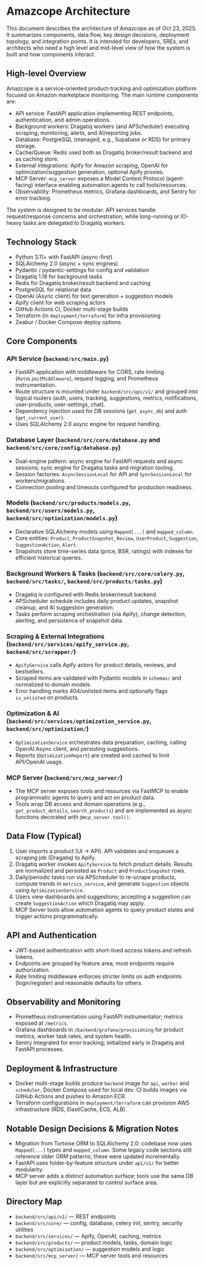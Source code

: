 # Amazcope Architecture

This document describes the architecture of Amazcope as of Oct 23, 2025. It summarizes components, data flow, key design decisions, deployment topology, and integration points. It is intended for developers, SREs, and architects who need a high level and mid-level view of how the system is built and how components interact.

## High-level Overview

Amazcope is a service-oriented product-tracking and optimization platform focused on Amazon marketplace monitoring. The main runtime components are:

- API service: FastAPI application implementing REST endpoints, authentication, and admin operations.
- Background workers: Dragatiq workers (and APScheduler) executing scraping, monitoring, alerts, and AI/reporting jobs.
- Database: PostgreSQL (managed, e.g., Supabase or RDS) for primary storage.
- Cache/Queue: Redis used both as Dragatiq broker/result backend and as caching store.
- External integrations: Apify for Amazon scraping, OpenAI for optimization/suggestion generation, optional Apify proxies.
- MCP Server: `mcp_server` exposes a Model Context Protocol (agent-facing) interface enabling automation agents to call tools/resources.
- Observability: Prometheus metrics, Grafana dashboards, and Sentry for error tracking.

The system is designed to be modular: API services handle request/response concerns and orchestration, while long-running or IO-heavy tasks are delegated to Dragatiq workers.

## Technology Stack

- Python 3.11+ with FastAPI (async-first)
- SQLAlchemy 2.0 (async + sync engines)
- Pydantic / pydantic-settings for config and validation
- Dragatiq 1.18 for background tasks
- Redis for Dragatiq broker/result backend and caching
- PostgreSQL for relational data
- OpenAI (Async client) for text generation + suggestion models
- Apify client for web scraping actors
- GitHub Actions CI, Docker multi-stage builds
- Terraform (in `deployment/terraform`) for infra provisioning
- Zeabur / Docker Compose deploy options

## Core Components

### API Service (`backend/src/main.py`)
- FastAPI application with middleware for CORS, rate limiting (`RateLimitMiddleware`), request logging, and Prometheus instrumentation.
- Route structure is mounted under `backend/src/api/v1/` and grouped into logical routers (auth, users, tracking, suggestions, metrics, notifications, user-products, user-settings, chat).
- Dependency injection used for DB sessions (`get_async_db`) and auth (`get_current_user`).
- Uses SQLAlchemy 2.0 async engine for request handling.

### Database Layer (`backend/src/core/database.py` and `backend/src/core/config/database.py`)
- Dual-engine pattern: async engine for FastAPI requests and async sessions; sync engine for Dragatiq tasks and migration tooling.
- Session factories: `AsyncSessionLocal` for API and `SyncSessionLocal` for workers/migrations.
- Connection pooling and timeouts configured for production readiness.

### Models (`backend/src/products/models.py`, `backend/src/users/models.py`, `backend/src/optimization/models.py`)
- Declarative SQLAlchemy models using `Mapped[...]` and `mapped_column`.
- Core entities: `Product`, `ProductSnapshot`, `Review`, `UserProduct`, `Suggestion`, `SuggestionAction`, `Alert`.
- Snapshots store time-series data (price, BSR, ratings) with indexes for efficient historical queries.

### Background Workers & Tasks (`backend/src/core/celery.py`, `backend/src/tasks/`, `backend/src/products/tasks.py`)
- Dragatiq is configured with Redis broker/result backend.
- APScheduler schedule includes daily product updates, snapshot cleanup, and AI suggestion generation.
- Tasks perform scraping orchestration (via Apify), change detection, alerting, and persistence of snapshot data.

### Scraping & External Integrations (`backend/src/services/apify_service.py`, `backend/src/scrapper/`)
- `ApifyService` calls Apify actors for product details, reviews, and bestsellers.
- Scraped items are validated with Pydantic models in `schemas/` and normalized to domain models.
- Error handling marks 404/unlisted items and optionally flags `is_unlisted` on products.

### Optimization & AI (`backend/src/services/optimization_service.py`, `backend/src/optimization/`)
- `OptimizationService` orchestrates data preparation, caching, calling OpenAI Async client, and persisting suggestions.
- Reports (`OptimizationReport`) are created and cached to limit API/OpenAI usage.

### MCP Server (`backend/src/mcp_server/`)
- The MCP server exposes tools and resources via FastMCP to enable programmatic agents to query and act on product data.
- Tools wrap DB access and domain operations (e.g., `get_product_details`, `search_products`) and are implemented as async functions decorated with `@mcp_server.tool()`.

## Data Flow (Typical)

1. User imports a product (UI → API). API validates and enqueues a scraping job (Dragatiq) to Apify.
2. Dragatiq worker invokes `ApifyService` to fetch product details. Results are normalized and persisted as `Product` and `ProductSnapshot` rows.
3. Daily/periodic tasks run via APScheduler to re-scrape products, compute trends in `metrics_service`, and generate `Suggestion` objects using `OptimizationService`.
4. Users view dashboards and suggestions; accepting a suggestion can create `SuggestionAction` which Dragatiq may apply.
5. MCP Server tools allow automation agents to query product states and trigger actions programmatically.

## API and Authentication

- JWT-based authentication with short-lived access tokens and refresh tokens.
- Endpoints are grouped by feature area; most endpoints require authorization.
- Rate limiting middleware enforces stricter limits on auth endpoints (login/register) and reasonable defaults for others.

## Observability and Monitoring

- Prometheus instrumentation using FastAPI instrumentator; metrics exposed at `/metrics`.
- Grafana dashboards in `/backend/grafana/provisioning` for product metrics, worker task rates, and system health.
- Sentry integrated for error tracking; initialized early in Dragatiq and FastAPI processes.

## Deployment & Infrastructure

- Docker multi-stage builds produce `backend` image for `api`, `worker` and `scheduler`. Docker Compose used for local dev. CI builds images via GitHub Actions and pushes to Amazon ECR.
- Terraform configurations in `deployment/terraform` can provision AWS infrastructure (RDS, ElastiCache, ECS, ALB).

## Notable Design Decisions & Migration Notes

- Migration from Tortoise ORM to SQLAlchemy 2.0: codebase now uses `Mapped[...]` types and `mapped_column`. Some legacy code sections still reference older ORM patterns; these were updated incrementally.
- FastAPI uses folder-by-feature structure under `api/v1/` for better modularity.
- MCP server adds a distinct automation surface; tools use the same DB layer but are explicitly separated to control surface area.

## Directory Map

- `backend/src/api/v1/` — REST endpoints
- `backend/src/core/` — config, database, celery init, sentry, security utilities
- `backend/src/services/` — Apify, OpenAI, caching, metrics
- `backend/src/products/` — product models, tasks, domain logic
- `backend/src/optimization/` — suggestion models and logic
- `backend/src/mcp_server/` — MCP server tools and resources
